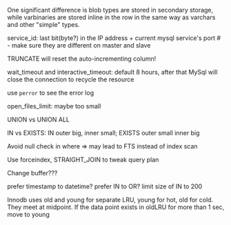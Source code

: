 One significant difference is blob types are stored in secondary storage, while varbinaries are stored inline in the row in the same way as varchars and other "simple" types.

service_id: last bit(byte?) in the IP address + current mysql service's port # - make sure they are different on master and slave

TRUNCATE will reset the auto-incrementing column!

wait_timeout and interactive_timeout: default 8 hours, after that MySql will close the connection to recycle the resource

use `perror` to see the error log

open_files_limit: maybe too small

UNION vs UNION ALL

IN vs EXISTS: IN outer big, inner small; EXISTS outer small inner big

Avoid null check in where => may lead to FTS instead of index scan 

Use forceindex, STRAIGHT_JOIN to tweak query plan

Change buffer???

prefer timestamp to datetime?
prefer IN to OR? limit size of IN to 200

Innodb uses old and young for separate LRU, young for hot, old for cold. They meet at midpoint. If the data point exists in oldLRU for more than 1 sec, move to young
